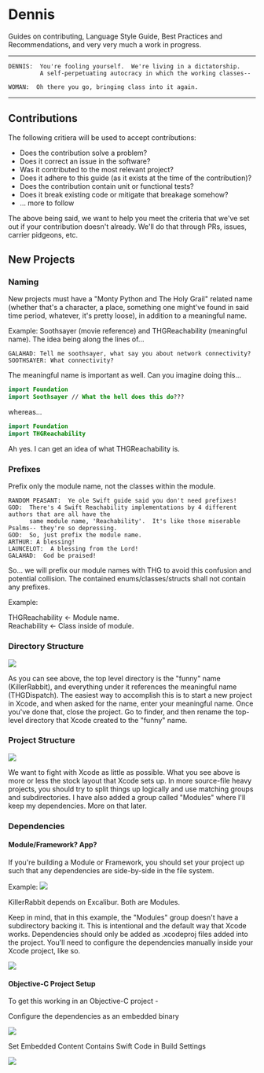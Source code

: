 # Dennis
Guides on contributing, Language Style Guide, Best Practices and Recommendations, and very very much a work in progress.

---

```
DENNIS:  You're fooling yourself.  We're living in a dictatorship.
         A self-perpetuating autocracy in which the working classes--
         
WOMAN:  Oh there you go, bringing class into it again.
```
---

## Contributions

The following critiera will be used to accept contributions:

* Does the contribution solve a problem?
* Does it correct an issue in the software?
* Was it contributed to the most relevant project?
* Does it adhere to this guide (as it exists at the time of the contribution)?
* Does the contribution contain unit or functional tests?
* Does it break existing code or mitigate that breakage somehow?
* ... more to follow
 
The above being said, we want to help you meet the criteria that we've set out if your contribution doesn't already.  We'll do that through PRs, issues, carrier pidgeons, etc.

## New Projects

### Naming

New projects must have a "Monty Python and The Holy Grail" related name (whether that's a character, a place, something one might've found in said time period, whatever, it's pretty loose), in addition to a meaningful name.

Example: Soothsayer (movie reference) and THGReachability (meaningful name).  The idea being along the lines of...
```
GALAHAD: Tell me soothsayer, what say you about network connectivity?
SOOTHSAYER: What connectivity?
```

The meaningful name is important as well.  Can you imagine doing this...

```Swift
import Foundation
import Soothsayer // What the hell does this do???
```

whereas...

```Swift
import Foundation
import THGReachability
```

Ah yes.  I can get an idea of what THGReachability is.

### Prefixes

Prefix only the module name, not the classes within the module.

```
RANDOM PEASANT:  Ye ole Swift guide said you don't need prefixes!
GOD:  There's 4 Swift Reachability implementations by 4 different authors that are all have the 
      same module name, 'Reachability'.  It's like those miserable Psalms-- they're so depressing.
GOD:  So, just prefix the module name.
ARTHUR: A blessing!
LAUNCELOT:  A blessing from the Lord!
GALAHAD:  God be praised!
```
So... we will prefix our module names with THG to avoid this confusion and potential collision.  The contained enums/classes/structs shall not contain any prefixes.

Example:

THGReachability <- Module name.<br>
Reachability <- Class inside of module.<br>

### Directory Structure

<img src="images/project_dir_layout.png">

As you can see above, the top level directory is the "funny" name (KillerRabbit), and everything under it references the meaningful name (THGDispatch).  The easiest way to accomplish this is to start a new project in Xcode, and when asked for the name, enter your meaningful name.  Once you've done that, close the project.  Go to finder, and then rename the top-level directory that Xcode created to the "funny" name.

### Project Structure

<img src="images/project_layout.png">

We want to fight with Xcode as little as possible.  What you see above is more or less the stock layout that Xcode sets up.  In more source-file heavy projects, you should try to split things up logically and use matching groups and subdirectories.  I have also added a group called "Modules" where I'll keep my dependencies.  More on that later.

### Dependencies

#### Module/Framework?  App?

If you're building a Module or Framework, you should set your project up such that any dependencies are side-by-side in the file system.

Example:
<img src="images/side_by_side.png">

KillerRabbit depends on Excalibur.  Both are Modules.

Keep in mind, that in this example, the "Modules" group doesn't have a subdirectory backing it.  This is intentional and the default way that Xcode works.  Dependencies should only be added as .xcodeproj files added into the project.  You'll need to configure the dependencies manually inside your Xcode project, like so.

<img src="images/dependency_1.png">

#### Objective-C Project Setup
To get this working in an Objective-C project - 

Configure the dependencies as an  embedded binary 

<img src="images/objc_dependency.png">

Set Embedded Content Contains Swift Code in Build Settings

<img src="images/objc_build_setttings.png">




